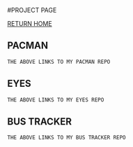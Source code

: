 
#PROJECT PAGE

[RETURN HOME](https://zacharyeisen.github.io)

## PACMAN
```markdown
THE ABOVE LINKS TO MY PACMAN REPO
```
## EYES
```markdown
THE ABOVE LINKS TO MY EYES REPO
```
## BUS TRACKER
```markdown
THE ABOVE LINKS TO MY BUS TRACKER REPO
```

